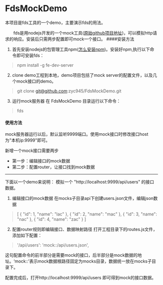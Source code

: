 # FdsMockDemo

本项目是fds工具的一个demo，主要演示fds的用法。

&#160; &#160; &#160; &#160;fds是用nodejs开发的一个mock工具([原始github项目地址](https://github.com/zhex/fe-dev-server))，可以模拟http请求的响应。安装后只需两步配置即可mock一个接口。
####安装方法
1. 首先安装nodejs的包管理工具npm([怎么安装npm](https://github.com/nodejs-tw/nodejs-little-book/blob/master/zh-tw/node_npm.rst))。安装好npm,执行以下命令即可安装fds：
  > npm install -g fe-dev-server

2. clone demo工程到本地，demo项目包括了mock server的配置文件，以及几个mock接口的demo。
  > git clone git@github.com:zyc945/FdsMockDemo.git

3. 运行mock服务器
  在 FdsMockDemo 目录运行以下命令：
  > fds

#### 使用方法
  mock服务器运行以后，默认监听9999端口。使用mock接口时修改接口host为"本机ip:9999"即可。

新增一个mock接口需要两步
  * 第一步：编辑接口的mock数据
  * 第二步：配置router，让接口找到mock数据

******
下面以一个demo来说明：
模拟一个 "http://localhost:9999/api/users" 的接口数据。

1. 编辑接口的mock数据
  在mocks子目录api下创建users.json文件，编辑json数据
> [
    {
      "id": 1,
      "name": "lac"
    },
    {
      "id": 2,
      "name": "mac"
    },
    {
      "id": 3,
      "name": "nac"
    },
    {
      "id": 4,
      "name": "zac"
    }
  ]

2. 配置router规则即编辑接口、数据映射路径
  打开工程目录下的routes.js文件，添加如下配置：
>   '/api/users': 'mock::/api/users.json',

  这句配置命令的前半部分是需要mock的接口，后半部分是mock数据的地址。‘mock::’表示mock数据根路径固定为mocks目录，数据统一放在mocks子目录下。

配置完成后，打开http://localhost:9999/api/users 即可得到mock的接口数据。
